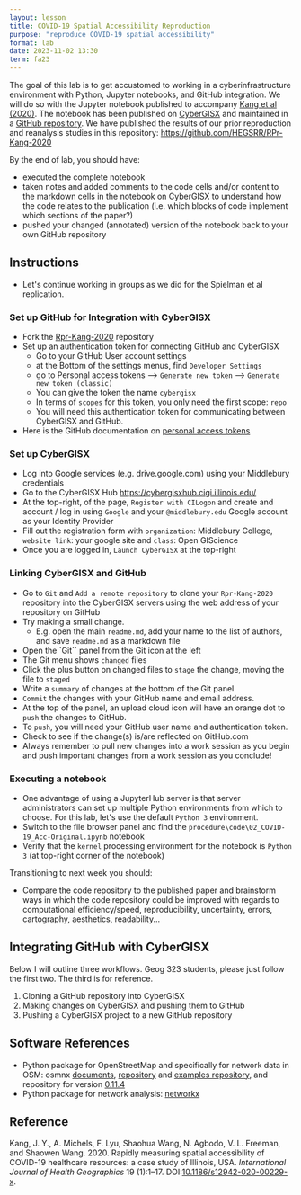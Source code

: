 ```yaml
---
layout: lesson
title: COVID-19 Spatial Accessibility Reproduction
purpose: "reproduce COVID-19 spatial accessibility"
format: lab
date: 2023-11-02 13:30
term: fa23
---
```


The goal of this lab is to get accustomed to working in a cyberinfrastructure environment with Python, Jupyter notebooks, and GitHub integration.
We will do so with the Jupyter notebook published to accompany [Kang et al (2020)](https://doi.org/10.1186/s12942-020-00229-x).
The notebook has been published on [CyberGISX](https://cybergisxhub.cigi.illinois.edu/notebook/rapidly-measuring-spatial-accessibility-of-covid-19-healthcare-resources-a-case-study-of-illinois-usa/) and maintained in a [GitHub repository](https://github.com/cybergis/COVID-19AccessibilityNotebook).
We have published the results of our prior reproduction and reanalysis studies in this repository: <https://github.com/HEGSRR/RPr-Kang-2020>

By the end of lab, you should have:
- executed the complete notebook
- taken notes and added comments to the code cells and/or content to the markdown cells in the notebook on CyberGISX to understand how the code relates to the publication (i.e. which blocks of code implement which sections of the paper?)
- pushed your changed (annotated) version of the notebook back to your own GitHub repository

## Instructions

- Let's continue working in groups as we did for the Spielman et al replication.

### Set up GitHub for Integration with CyberGISX

- Fork the [Rpr-Kang-2020](https://github.com/HEGSRR/RPr-Kang-2020) repository 
- Set up an authentication token for connecting GitHub and CyberGISX
    - Go to your GitHub User account settings
    - at the Bottom of the settings menus, find `Developer Settings`
    - go to Personal access tokens --> `Generate new token` --> `Generate new token (classic)` 
    - You can give the token the name `cybergisx`
    - In terms of `scopes` for this token, you only need the first scope: `repo`
    - You will need this authentication token for communicating between CyberGISX and GitHub.
- Here is the GitHub documentation on [personal access tokens](https://docs.github.com/en/authentication/keeping-your-account-and-data-secure/managing-your-personal-access-tokens)

### Set up CyberGISX

- Log into Google services (e.g. drive.google.com) using your Middlebury credentials
- Go to the CyberGISX Hub <https://cybergisxhub.cigi.illinois.edu/>
- At the top-right, of the page, `Register with CILogon` and create and account / log in using `Google` and your `@middlebury.edu` Google account as your Identity Provider
- Fill out the registration form with `organization`: Middlebury College, `website link`: your google site and `class`: Open GIScience
- Once you are logged in, `Launch CyberGISX` at the top-right

### Linking CyberGISX and GitHub

- Go to `Git` and `Add a remote repository` to clone your `Rpr-Kang-2020` repository into the CyberGISX servers using the web address of your repository on GitHub
- Try making a small change.
  - E.g. open the main `readme.md`, add your name to the list of authors, and save `readme.md` as a markdown file
- Open the `Git`` panel from the Git icon at the left
- The Git menu shows `changed` files 
- Click the plus button on changed files to `stage` the change, moving the file to `staged`
- Write a `summary` of changes at the bottom of the Git panel
- `Commit` the changes with your GitHub name and email address.
- At the top of the panel, an upload cloud icon will have an orange dot to `push` the changes to GitHub.
- To `push`, you will need your GitHub user name and authentication token.
- Check to see if the change(s) is/are reflected on GitHub.com
- Always remember to pull new changes into a work session as you begin and push important changes from a work session as you conclude!

### Executing a notebook

- One advantage of using a JupyterHub server is that server administrators can set up multiple Python environments from which to choose. For this lab, let's use the default `Python 3` environment.
- Switch to the file browser panel and find the `procedure\code\02_COVID-19_Acc-Original.ipynb` notebook
- Verify that the `kernel` processing environment for the notebook is `Python 3` (at top-right corner of the notebook)

Transitioning to next week you should:
- Compare the code repository to the published paper and brainstorm ways in which the code repository could be improved with regards to computational efficiency/speed, reproducibility, uncertainty, errors, cartography, aesthetics, readability...

## Integrating GitHub with CyberGISX

Below I will outline three workflows. Geog 323 students, please just follow the first two. The third is for reference.
1. Cloning a GitHub repository into CyberGISX
1. Making changes on CyberGISX and pushing them to GitHub
1. Pushing a CyberGISX project to a new GitHub repository

## Software References

- Python package for OpenStreetMap and specifically for network data in OSM: osmnx [documents](https://osmnx.readthedocs.io/en/stable/), [repository](https://github.com/gboeing/osmnx) and [examples repository](https://github.com/gboeing/osmnx-examples), and repository for version [0.11.4](https://github.com/gboeing/osmnx/releases/tag/v0.11.4)
- Python package for network analysis: [networkx](https://networkx.org/)

## Reference

Kang, J. Y., A. Michels, F. Lyu, Shaohua Wang, N. Agbodo, V. L. Freeman, and Shaowen Wang. 2020. Rapidly measuring spatial accessibility of COVID-19 healthcare resources: a case study of Illinois, USA. *International Journal of Health Geographics* 19 (1):1–17. DOI:[10.1186/s12942-020-00229-x](https://doi.org/10.1186/s12942-020-00229-x).
